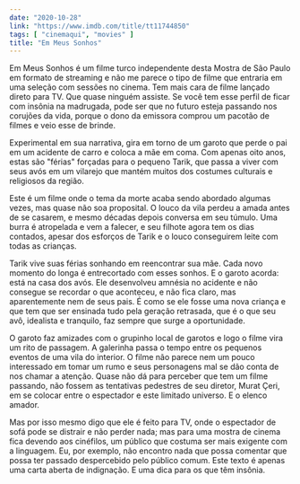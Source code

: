 ```yaml
---
date: "2020-10-28"
link: "https://www.imdb.com/title/tt11744850"
tags: [ "cinemaqui", "movies" ]
title: "Em Meus Sonhos"
---
```

Em Meus Sonhos é um filme turco independente desta Mostra de São Paulo em formato de streaming e não me parece o tipo de filme que entraria em uma seleção com sessões no cinema. Tem mais cara de filme lançado direto para TV. Que quase ninguém assiste. Se você tem esse perfil de ficar com insônia na madrugada, pode ser que no futuro esteja passando nos corujões da vida, porque o dono da emissora comprou um pacotão de filmes e veio esse de brinde.

Experimental em sua narrativa, gira em torno de um garoto que perde o pai em um acidente de carro e coloca a mãe em coma. Com apenas oito anos, estas são "férias" forçadas para o pequeno Tarik, que passa a viver com seus avós em um vilarejo que mantém muitos dos costumes culturais e religiosos da região.

Este é um filme onde o tema da morte acaba sendo abordado algumas vezes, mas quase não soa proposital. O louco da vila perdeu a amada antes de se casarem, e mesmo décadas depois conversa em seu túmulo. Uma burra é atropelada e vem a falecer, e seu filhote agora tem os dias contados, apesar dos esforços de Tarik e o louco conseguirem leite com todas as crianças.

Tarik vive suas férias sonhando em reencontrar sua mãe. Cada novo momento do longa é entrecortado com esses sonhos. E o garoto acorda: está na casa dos avós. Ele desenvolveu amnésia no acidente e não consegue se recordar o que aconteceu, e não fica claro, mas aparentemente nem de seus pais. É como se ele fosse uma nova criança e que tem que ser ensinada tudo pela geração retrasada, que é o que seu avô, idealista e tranquilo, faz sempre que surge a oportunidade.

O garoto faz amizades com o grupinho local de garotos e logo o filme vira um rito de passagem. A galerinha passa o tempo entre os pequenos eventos de uma vila do interior. O filme não parece nem um pouco interessado em tomar um rumo e seus personagens mal se dão conta de nos chamar a atenção. Quase não dá para perceber que tem um filme passando, não fossem as tentativas pedestres de seu diretor, Murat Çeri, em se colocar entre o espectador e este limitado universo. E o elenco amador.

Mas por isso mesmo digo que ele é feito para TV, onde o espectador de sofá pode se distrair e não perder nada; mas para uma mostra de cinema fica devendo aos cinéfilos, um público que costuma ser mais exigente com a linguagem. Eu, por exemplo, não encontro nada que possa comentar que possa ter passado despercebido pelo público comum. Este texto é apenas uma carta aberta de indignação. E uma dica para os que têm insônia.
